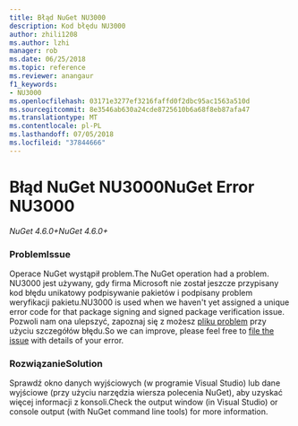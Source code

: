 ```yaml
---
title: Błąd NuGet NU3000
description: Kod błędu NU3000
author: zhili1208
ms.author: lzhi
manager: rob
ms.date: 06/25/2018
ms.topic: reference
ms.reviewer: anangaur
f1_keywords:
- NU3000
ms.openlocfilehash: 03171e3277ef3216faffd0f2dbc95ac1563a510d
ms.sourcegitcommit: 8e3546ab630a24cde8725610b6a68f8eb87afa47
ms.translationtype: MT
ms.contentlocale: pl-PL
ms.lasthandoff: 07/05/2018
ms.locfileid: "37844666"
---
```

# <a name="nuget-error-nu3000"></a><span data-ttu-id="567e8-103">Błąd NuGet NU3000</span><span class="sxs-lookup"><span data-stu-id="567e8-103">NuGet Error NU3000</span></span>

<span data-ttu-id="567e8-104">*NuGet 4.6.0+*</span><span class="sxs-lookup"><span data-stu-id="567e8-104">*NuGet 4.6.0+*</span></span>

### <a name="issue"></a><span data-ttu-id="567e8-105">Problem</span><span class="sxs-lookup"><span data-stu-id="567e8-105">Issue</span></span>
<span data-ttu-id="567e8-106">Operace NuGet wystąpił problem.</span><span class="sxs-lookup"><span data-stu-id="567e8-106">The NuGet operation had a problem.</span></span> <span data-ttu-id="567e8-107">NU3000 jest używany, gdy firma Microsoft nie został jeszcze przypisany kod błędu unikatowy podpisywanie pakietów i podpisany problem weryfikacji pakietu.</span><span class="sxs-lookup"><span data-stu-id="567e8-107">NU3000 is used when we haven't yet assigned a unique error code for that package signing and signed package verification issue.</span></span> <span data-ttu-id="567e8-108">Pozwoli nam ona ulepszyć, zapoznaj się z możesz [pliku problem](https://github.com/nuget/home/issues) przy użyciu szczegółów błędu.</span><span class="sxs-lookup"><span data-stu-id="567e8-108">So we can improve, please feel free to [file the issue](https://github.com/nuget/home/issues) with details of your error.</span></span>

### <a name="solution"></a><span data-ttu-id="567e8-109">Rozwiązanie</span><span class="sxs-lookup"><span data-stu-id="567e8-109">Solution</span></span>
<span data-ttu-id="567e8-110">Sprawdź okno danych wyjściowych (w programie Visual Studio) lub dane wyjściowe (przy użyciu narzędzia wiersza polecenia NuGet), aby uzyskać więcej informacji z konsoli.</span><span class="sxs-lookup"><span data-stu-id="567e8-110">Check the output window (in Visual Studio) or console output (with NuGet command line tools) for more information.</span></span>


